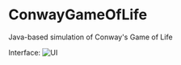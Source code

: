 # ConwayGameOfLife
 Java-based simulation of Conway's Game of Life
 
 Interface:
![UI](https://user-images.githubusercontent.com/54863739/80443979-7da05c00-88de-11ea-8cf0-341bcb0da081.PNG)

